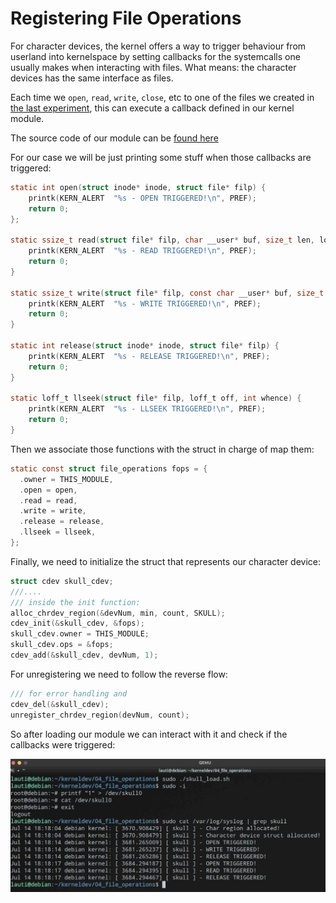# Registering File Operations

For character devices, the kernel offers a way to trigger behaviour from userland into kernelspace by setting callbacks for the systemcalls one usually makes when interacting with files. What means: the character devices has the same interface as files.

Each time we `open`, `read`, `write`, `close`, etc to one of the files we created in [the last experiment](../03_load_script/), this can execute a callback defined in our kernel module.

The source code of our module can be [found here](skull.c)

For our case we will be just printing some stuff when those callbacks are triggered:

```c
static int open(struct inode* inode, struct file* filp) {
    printk(KERN_ALERT  "%s - OPEN TRIGGERED!\n", PREF);
    return 0;
};

static ssize_t read(struct file* filp, char __user* buf, size_t len, loff_t* off) {
    printk(KERN_ALERT  "%s - READ TRIGGERED!\n", PREF);
    return 0;
}

static ssize_t write(struct file* filp, const char __user* buf, size_t len, loff_t* off) {
    printk(KERN_ALERT  "%s - WRITE TRIGGERED!\n", PREF);
    return 0;
}

static int release(struct inode* inode, struct file* filp) {
    printk(KERN_ALERT  "%s - RELEASE TRIGGERED!\n", PREF);
    return 0;
}

static loff_t llseek(struct file* filp, loff_t off, int whence) {
    printk(KERN_ALERT  "%s - LLSEEK TRIGGERED!\n", PREF);
    return 0;
}
```

Then we associate those functions with the struct in charge of map them:

```c
static const struct file_operations fops = {
  .owner = THIS_MODULE,
  .open = open,
  .read = read,
  .write = write,
  .release = release,
  .llseek = llseek,
};
```

Finally, we need to initialize the struct that represents our character device:

```c
struct cdev skull_cdev;
///....
/// inside the init function:
alloc_chrdev_region(&devNum, min, count, SKULL);
cdev_init(&skull_cdev, &fops);
skull_cdev.owner = THIS_MODULE;
skull_cdev.ops = &fops;
cdev_add(&skull_cdev, devNum, 1);
```

For unregistering we need to follow the reverse flow:

```c
/// for error handling and
cdev_del(&skull_cdev);
unregister_chrdev_region(devNum, count);
```

So after loading our module we can interact with it and check if the callbacks were triggered:

![The callbacks were triggered](fops.jpg)
